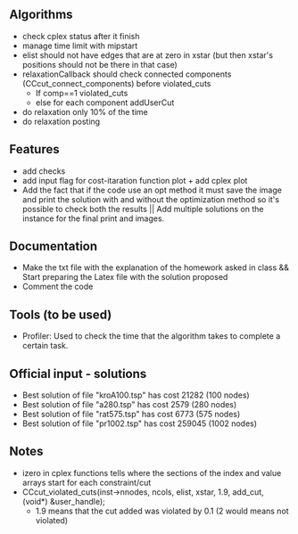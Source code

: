 ## Algorithms
- check cplex status after it finish
- manage time limit with mipstart
- elist should not have edges that are at zero in xstar (but then xstar's positions should not be there in that case)
- relaxationCallback should check connected components (CCcut_connect_components) before violated_cuts
    - If comp==1 violated_cuts
    - else for each component addUserCut
- do relaxation only 10% of the time
- do relaxation posting


## Features
- add checks
- add input flag for cost-itaration function plot + add cplex plot
- Add the fact that if the code use an opt method it must save the image and print the solution with and without the optimization method so it's possible to check both the results || Add multiple solutions on the instance for the final print and images.


## Documentation
- Make the txt file with the explanation of the homework asked in class && Start preparing the Latex file with the solution proposed
- Comment the code


## Tools (to be used)
- Profiler: Used to check the time that the algorithm takes to complete a certain task.


## Official input - solutions
- Best solution of file "kroA100.tsp" has cost 21282 (100 nodes)
- Best solution of file "a280.tsp" has cost 2579 (280 nodes)
- Best solution of file "rat575.tsp" has cost 6773 (575 nodes)
- Best solution of file "pr1002.tsp" has cost 259045 (1002 nodes)


## Notes
- izero in cplex functions tells where the sections of the index and value arrays start for each constraint/cut
- CCcut_violated_cuts(inst->nnodes, ncols, elist, xstar, 1.9, add_cut, (void*) &user_handle);
    - 1.9 means that the cut added was violated by 0.1 (2 would means not violated)